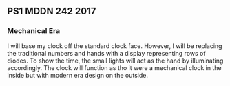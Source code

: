 ## PS1 MDDN 242 2017

### Mechanical Era

I will base my clock off the standard clock face. However, I will be replacing the traditional numbers and hands with a display representing rows of diodes. To show the time, the small lights will act as the hand by illuminating accordingly. The clock will function as tho it were a mechanical clock in the inside but with modern era design on the outside.